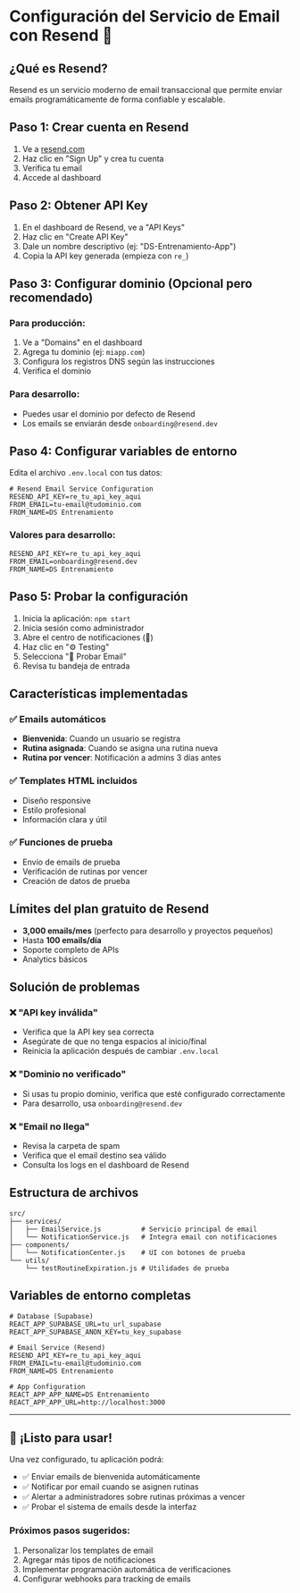 # Configuración del Servicio de Email con Resend 📧

## ¿Qué es Resend?
Resend es un servicio moderno de email transaccional que permite enviar emails programáticamente de forma confiable y escalable.

## Paso 1: Crear cuenta en Resend

1. Ve a [resend.com](https://resend.com)
2. Haz clic en "Sign Up" y crea tu cuenta
3. Verifica tu email
4. Accede al dashboard

## Paso 2: Obtener API Key

1. En el dashboard de Resend, ve a "API Keys"
2. Haz clic en "Create API Key"
3. Dale un nombre descriptivo (ej: "DS-Entrenamiento-App")
4. Copia la API key generada (empieza con `re_`)

## Paso 3: Configurar dominio (Opcional pero recomendado)

### Para producción:
1. Ve a "Domains" en el dashboard
2. Agrega tu dominio (ej: `miapp.com`)
3. Configura los registros DNS según las instrucciones
4. Verifica el dominio

### Para desarrollo:
- Puedes usar el dominio por defecto de Resend
- Los emails se enviarán desde `onboarding@resend.dev`

## Paso 4: Configurar variables de entorno

Edita el archivo `.env.local` con tus datos:

```env
# Resend Email Service Configuration
RESEND_API_KEY=re_tu_api_key_aqui
FROM_EMAIL=tu-email@tudominio.com
FROM_NAME=DS Entrenamiento
```

### Valores para desarrollo:
```env
RESEND_API_KEY=re_tu_api_key_aqui
FROM_EMAIL=onboarding@resend.dev
FROM_NAME=DS Entrenamiento
```

## Paso 5: Probar la configuración

1. Inicia la aplicación: `npm start`
2. Inicia sesión como administrador
3. Abre el centro de notificaciones (🔔)
4. Haz clic en "⚙️ Testing"
5. Selecciona "📧 Probar Email"
6. Revisa tu bandeja de entrada

## Características implementadas

### ✅ Emails automáticos
- **Bienvenida**: Cuando un usuario se registra
- **Rutina asignada**: Cuando se asigna una rutina nueva
- **Rutina por vencer**: Notificación a admins 3 días antes

### ✅ Templates HTML incluidos
- Diseño responsive
- Estilo profesional
- Información clara y útil

### ✅ Funciones de prueba
- Envío de emails de prueba
- Verificación de rutinas por vencer
- Creación de datos de prueba

## Límites del plan gratuito de Resend

- **3,000 emails/mes** (perfecto para desarrollo y proyectos pequeños)
- Hasta **100 emails/día**
- Soporte completo de APIs
- Analytics básicos

## Solución de problemas

### ❌ "API key inválida"
- Verifica que la API key sea correcta
- Asegúrate de que no tenga espacios al inicio/final
- Reinicia la aplicación después de cambiar `.env.local`

### ❌ "Dominio no verificado"
- Si usas tu propio dominio, verifica que esté configurado correctamente
- Para desarrollo, usa `onboarding@resend.dev`

### ❌ "Email no llega"
- Revisa la carpeta de spam
- Verifica que el email destino sea válido
- Consulta los logs en el dashboard de Resend

## Estructura de archivos

```
src/
├── services/
│   ├── EmailService.js          # Servicio principal de email
│   └── NotificationService.js   # Integra email con notificaciones
├── components/
│   └── NotificationCenter.js    # UI con botones de prueba
└── utils/
    └── testRoutineExpiration.js # Utilidades de prueba
```

## Variables de entorno completas

```env
# Database (Supabase)
REACT_APP_SUPABASE_URL=tu_url_supabase
REACT_APP_SUPABASE_ANON_KEY=tu_key_supabase

# Email Service (Resend)
RESEND_API_KEY=re_tu_api_key_aqui
FROM_EMAIL=tu-email@tudominio.com
FROM_NAME=DS Entrenamiento

# App Configuration
REACT_APP_APP_NAME=DS Entrenamiento
REACT_APP_APP_URL=http://localhost:3000
```

---

## 🚀 ¡Listo para usar!

Una vez configurado, tu aplicación podrá:
- ✅ Enviar emails de bienvenida automáticamente
- ✅ Notificar por email cuando se asignen rutinas
- ✅ Alertar a administradores sobre rutinas próximas a vencer
- ✅ Probar el sistema de emails desde la interfaz

### Próximos pasos sugeridos:
1. Personalizar los templates de email
2. Agregar más tipos de notificaciones
3. Implementar programación automática de verificaciones
4. Configurar webhooks para tracking de emails
